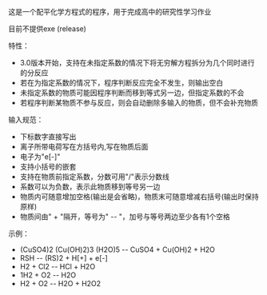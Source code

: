 这是一个配平化学方程式的程序，用于完成高中的研究性学习作业

目前不提供exe (release)

特性：
- 3.0版本开始，支持在未指定系数的情况下将无穷解方程拆分为几个同时进行的分反应
- 若在为指定系数的情况下，程序判断反应完全不发生，则输出空白
- 未指定系数的物质可能因程序判断而移到等式另一边，但指定系数的不会
- 若程序判断某物质不参与反应，则会自动删除多输入的物质，但不会补充物质

输入规范：
- 下标数字直接写出
- 离子所带电荷写在方括号内,写在物质后面
- 电子为"e\[-\]"
- 支持小括号的嵌套
- 支持在物质前指定系数，分数可用"/"表示分数线
- 系数可以为负数，表示此物质移到等号另一边
- 物质内可随意增加空格(输出是会省略)，物质末可随意增减右括号(输出时保持原样)
- 物质间由" + "隔开，等号为" -- "，加号与等号两边至少各有1个空格

示例：
- (CuSO4)2 (Cu(OH)2)3 (H2O)5 -- CuSO4 + Cu(OH)2 + H2O
- RSH -- (RS)2 + H\[+\] + e\[-\]
- H2 + Cl2 -- HCl + H2O
- 1H2 + O2 -- H2O
- H2 + O2 -- H2O + H2O2